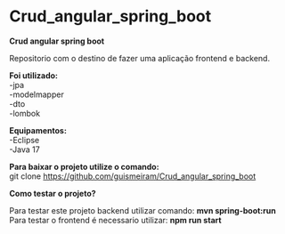 # Crud_angular_spring_boot
<b>Crud angular spring boot</b>

Repositorio com o destino de fazer uma aplicação frontend e backend.

<b>Foi utilizado:</b><br>
-jpa<br>
-modelmapper<br>
-dto<br>
-lombok<br>

<b>Equipamentos:</b><br>
-Eclipse<br>
-Java 17<br>

<b>Para baixar o projeto utilize o comando:</b><br>
git clone https://github.com/guismeiram/Crud_angular_spring_boot

<b>Como testar o projeto?</b><br>

Para testar este projeto backend utilizar comando: <b>mvn spring-boot:run</b><br>
Para testar o frontend é necessario utilizar: <b>npm run start</b>
